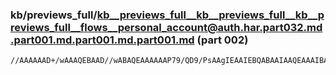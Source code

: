 ### kb/previews_full/kb__previews_full__kb__previews_full__kb__previews_full__flows__personal_account@auth.har.part032.md.part001.md.part001.md.part001.md (part 002)

```md
//AAAAAAD+/wAAAQEBAAD//wABAQEAAAAAAP79/QD9/PsAAgIEAAIEBQABAAIAAQEAAAIBAgAPDw8AGhsbABITFAAAAQEA9vb0AP79/gD+/v4AAAAAAP///wD+/v4AAP8AAAAA/wAAAAAA/
```

```
